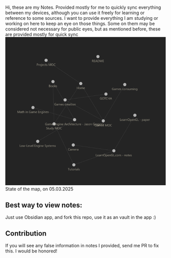 Hi, these are my Notes. 
Provided mostly for me to quickly sync everything between my devices, although you can use it freely for learning or reference to some sources.
I want to provide everything I am studying or working on here to keep an eye on those things. Some on them may be considered not necessary for public eyes, but as mentioned before, these are provided mostly for quick sync
![](Images/map.png) <br/>
State of the map, on 05.03.2025

## Best way to view notes:
Just use Obsidian app, and fork this repo, use it as an vault in the app :)

## Contribution
If you will see any false information in notes I provided, send me PR to fix this. I would be honored!
